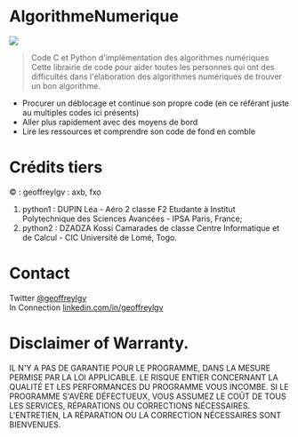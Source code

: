 # AlgorithmeNumerique

<a target="_blank" href="https://github.com/geoffreylgv/AlgorithmeNumerique"><img src="https://img.shields.io/github/last-commit/geoffreylgv/AlgorithmeNumerique" /></a>

> Code C et Python d'implémentation des algorithmes numériques <br>
Cette librairie de code pour aider toutes les personnes qui ont des difficultés dans l'élaboration des
algorithmes numériques de trouver un bon algorithme.

+ Procurer un déblocage et continue son propre code (en ce référant juste au multiples codes ici présents)
+ Aller plus rapidement avec des moyens de bord
+ Lire les ressources et comprendre son code de fond en comble

# Crédits tiers
&copy; : geoffreylgv : axb, fxo
1. python1 : DUPIN Léa - Aéro 2 classe F2 Etudante à Institut Polytechnique des Sciences Avancées - IPSA Paris, France;
2. python2 : DZADZA Kossi Camarades de classe Centre Informatique et de Calcul - CIC Université de Lomé, Togo.


# Contact
Twitter [@geoffreylgv](https://twitter.com/geoffreylgv) <br>
In Connection     [linkedin.com/in/geoffreylgv](https://linkedin.com/in/geoffreylgv)

# Disclaimer of Warranty.

IL N'Y A PAS DE GARANTIE POUR LE PROGRAMME, DANS LA MESURE PERMISE PAR LA
LOI APPLICABLE. LE RISQUE ENTIER CONCERNANT LA QUALITÉ ET LES PERFORMANCES DU PROGRAMME
VOUS INCOMBE. SI LE PROGRAMME S'AVÈRE DÉFECTUEUX, VOUS ASSUMEZ LE COÛT DE TOUS LES SERVICES, RÉPARATIONS OU CORRECTIONS NÉCESSAIRES.
L'ENTRETIEN, LA RÉPARATION OU LA CORRECTION NÉCESSAIRES SONT BIENVENUES.


